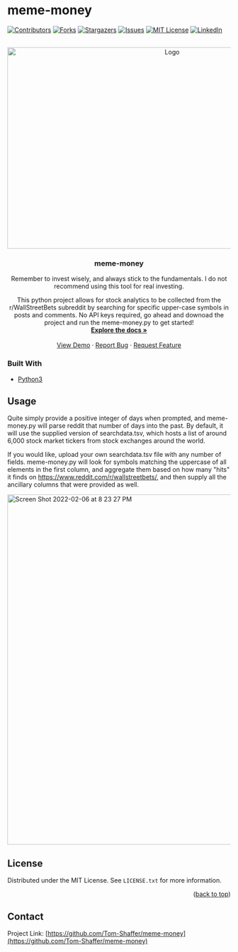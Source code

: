 # meme-money
  
<div id="top"></div>
<!--
*** Thanks for checking out the Best-README-Template. If you have a suggestion
*** that would make this better, please fork the repo and create a pull request
*** or simply open an issue with the tag "enhancement".
*** Don't forget to give the project a star!
*** Thanks again! Now go create something AMAZING! :D
-->



<!-- PROJECT SHIELDS -->
<!--
*** I'm using markdown "reference style" links for readability.
*** Reference links are enclosed in brackets [ ] instead of parentheses ( ).
*** See the bottom of this document for the declaration of the reference variables
*** for contributors-url, forks-url, etc. This is an optional, concise syntax you may use.
*** https://www.markdownguide.org/basic-syntax/#reference-style-links
-->
[![Contributors][contributors-shield]][contributors-url]
[![Forks][forks-shield]][forks-url]
[![Stargazers][stars-shield]][stars-url]
[![Issues][issues-shield]][issues-url]
[![MIT License][license-shield]][license-url]
[![LinkedIn][linkedin-shield]][linkedin-url]




<!-- PROJECT LOGO -->
<br />
<div align="center">
  <a href="https://github.com/Tom-Shaffer/meme-money">
    <img src="https://c4.wallpaperflare.com/wallpaper/864/120/856/futurama-philip-j-fry-memes-money-wallpaper-preview.jpg" alt="Logo" width="728" height="455">
  </a>

<h3 align="center">meme-money</h3>

  <p align="center">
    Remember to invest wisely, and always stick to the fundamentals. I do not recommend using this tool for real investing.

This python project allows for stock analytics to be collected from the r/WallStreetBets subreddit
by searching for specific upper-case symbols in posts and comments. No API keys required, go ahead and downoad the project and run the meme-money.py to get started!
    <br />
    <a href="https://github.com/Tom-Shaffer/meme-money"><strong>Explore the docs »</strong></a>
    <br />
    <br />
    <a href="https://github.com/Tom-Shaffer/meme-money">View Demo</a>
    ·
    <a href="https://github.com/Tom-Shaffer/meme-money/issues">Report Bug</a>
    ·
    <a href="https://github.com/Tom-Shaffer/meme-money/issues">Request Feature</a>
  </p>
</div>

### Built With

* [Python3](https://www.python.org)


<!-- USAGE EXAMPLES -->
## Usage

Quite simply provide a positive integer of days when prompted, and meme-money.py will parse reddit that number of days into the past. By default, it will use the supplied version of searchdata.tsv, which hosts a list of around 6,000 stock market tickers from stock exchanges around the world.

If you would like, upload your own searchdata.tsv file with any number of fields. meme-money.py will look for symbols matching the uppercase of all elements in the first column, and aggregate them based on how many "hits" it finds on https://www.reddit.com/r/wallstreetbets/, and then supply all the ancillary columns that were provided as well.

<img width="791" alt="Screen Shot 2022-02-06 at 8 23 27 PM" src="https://user-images.githubusercontent.com/54244645/152715508-807dff35-534d-4893-920f-a854db8f8cbe.png">

<!-- LICENSE -->
## License

Distributed under the MIT License. See `LICENSE.txt` for more information.

<p align="right">(<a href="#top">back to top</a>)</p>



<!-- CONTACT -->
## Contact

Project Link: [https://github.com/Tom-Shaffer/meme-money](https://github.com/Tom-Shaffer/meme-money)



<!-- MARKDOWN LINKS & IMAGES -->
<!-- https://www.markdownguide.org/basic-syntax/#reference-style-links -->
[contributors-shield]: https://img.shields.io/github/contributors/Tom-Shaffer/meme-money.svg?style=for-the-badge
[contributors-url]: https://github.com/Tom-Shaffer/meme-money/graphs/contributors
[forks-shield]: https://img.shields.io/github/forks/Tom-Shaffer/meme-money.svg?style=for-the-badge
[forks-url]: https://github.com/Tom-Shaffer/meme-money/network/members
[stars-shield]: https://img.shields.io/github/stars/Tom-Shaffer/meme-money.svg?style=for-the-badge
[stars-url]: https://github.com/Tom-Shaffer/meme-money/stargazers
[issues-shield]: https://img.shields.io/github/issues/Tom-Shaffer/meme-money.svg?style=for-the-badge
[issues-url]: https://github.com/Tom-Shaffer/meme-money/issues
[license-shield]: https://img.shields.io/github/license/Tom-Shaffer/meme-money.svg?style=for-the-badge
[license-url]: https://github.com/Tom-Shaffer/meme-money/blob/main/LICENSE
[linkedin-shield]: https://img.shields.io/badge/-LinkedIn-black.svg?style=for-the-badge&logo=linkedin&colorB=555
[linkedin-url]: https://www.linkedin.com/in/tom-scott-shaffer/
